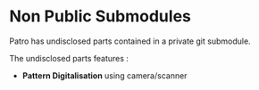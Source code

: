 # Non Public Submodules

Patro has undisclosed parts contained in a private git submodule.

The undisclosed parts features :

* **Pattern Digitalisation** using camera/scanner
